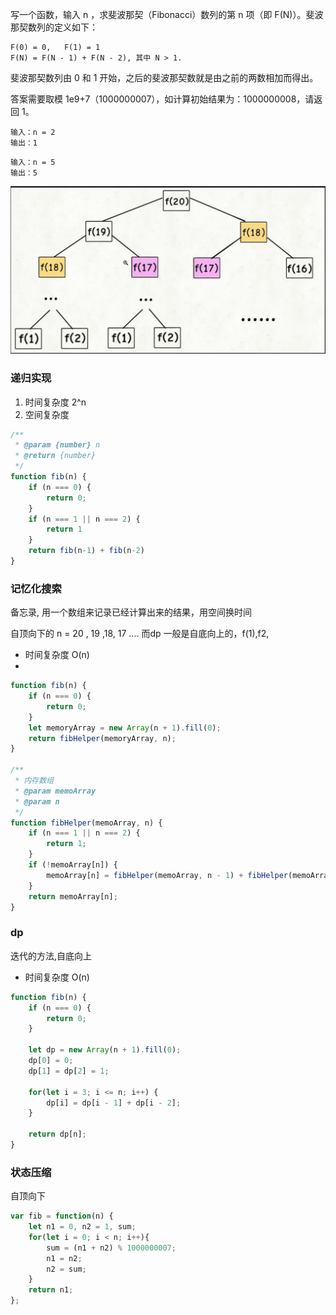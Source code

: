 写一个函数，输入 n ，求斐波那契（Fibonacci）数列的第 n 项（即 F(N)）。斐波那契数列的定义如下：

```
F(0) = 0,   F(1) = 1
F(N) = F(N - 1) + F(N - 2), 其中 N > 1.
```

斐波那契数列由 0 和 1 开始，之后的斐波那契数就是由之前的两数相加而得出。

答案需要取模 1e9+7（1000000007），如计算初始结果为：1000000008，请返回 1。

```
输入：n = 2
输出：1
```

```
输入：n = 5
输出：5
```

![img.png](img.png)

### 递归实现

1. 时间复杂度 2^n 
2. 空间复杂度 

```js
/**
 * @param {number} n
 * @return {number}
 */
function fib(n) {
    if (n === 0) {
        return 0;
    }
    if (n === 1 || n === 2) {
        return 1
    }
    return fib(n-1) + fib(n-2)
}
```


### 记忆化搜索

备忘录, 用一个数组来记录已经计算出来的结果，用空间换时间

自顶向下的 n = 20 , 19 ,18, 17 ....
而dp 一般是自底向上的，f(1),f2,

* 时间复杂度 O(n)
* 

```js
function fib(n) {
    if (n === 0) {
        return 0;
    }
    let memoryArray = new Array(n + 1).fill(0);
    return fibHelper(memoryArray, n);
}

/**
 * 内存数组
 * @param memoArray
 * @param n
 */
function fibHelper(memoArray, n) {
    if (n === 1 || n === 2) {
        return 1;
    }
    if (!memoArray[n]) {
        memoArray[n] = fibHelper(memoArray, n - 1) + fibHelper(memoArray, n - 2);
    }
    return memoArray[n];
}
```

### dp
迭代的方法,自底向上

* 时间复杂度 O(n)

```js
function fib(n) {
    if (n === 0) {
        return 0;
    }
    
    let dp = new Array(n + 1).fill(0);
    dp[0] = 0;
    dp[1] = dp[2] = 1;
    
    for(let i = 3; i <= n; i++) {
        dp[i] = dp[i - 1] + dp[i - 2];
    }
    
    return dp[n];
}
```


### 状态压缩
自顶向下

```js
var fib = function(n) {
    let n1 = 0, n2 = 1, sum;
    for(let i = 0; i < n; i++){
        sum = (n1 + n2) % 1000000007;
        n1 = n2;
        n2 = sum;
    }
    return n1;
};
```
